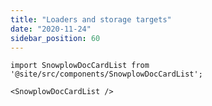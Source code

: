 ```yaml
---
title: "Loaders and storage targets"
date: "2020-11-24"
sidebar_position: 60
---
```


```mdx-code-block
import SnowplowDocCardList from '@site/src/components/SnowplowDocCardList';

<SnowplowDocCardList />
```
